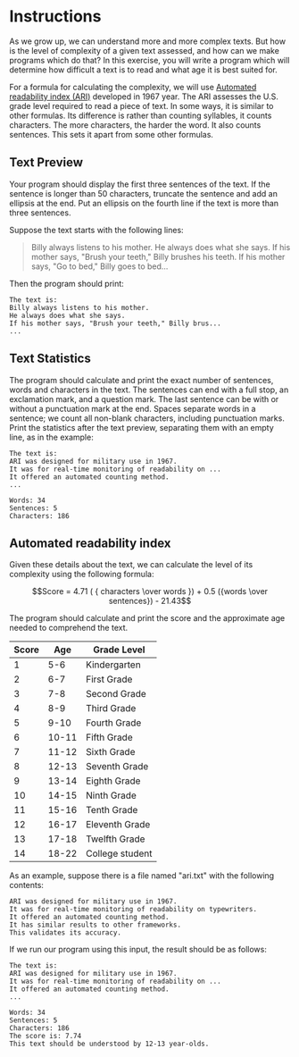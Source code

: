 # Instructions

As we grow up, we can understand more and more complex texts. But how is the level of complexity of a given text assessed, and how can we make programs which do that? 
In this exercise, you will write a program which will determine how difficult a text is to read
and what age it is best suited for.

For a formula for calculating the complexity, we will use 
[Automated readability index (ARI)][wiki] 
developed in 1967 year. The ARI assesses the U.S. grade level required to read 
a piece of text. In some ways, it is similar to other formulas. Its difference 
is rather than counting syllables, it counts characters. The more characters, 
the harder the word. It also counts sentences. This sets it apart from some 
other formulas.

## Text Preview

Your program should display the first three sentences of the text. If the sentence 
is longer than 50 characters, truncate the sentence and add an ellipsis at the end. 
Put an ellipsis on the fourth line if the text is more than three sentences.

Suppose the text starts with the following lines:

> Billy always listens to his mother. He always does what
> she says. If his mother says, "Brush your teeth," Billy
> brushes his teeth. If his mother says, "Go to bed," Billy
> goes to bed...

Then the program should print:

```text
The text is:
Billy always listens to his mother.
He always does what she says.
If his mother says, "Brush your teeth," Billy brus...
...
```

## Text Statistics

The program should calculate and print the exact number of sentences, words 
and characters in the text. The sentences can end with a full stop, 
an exclamation mark, and a question mark. The last sentence can be with or 
without a punctuation mark at the end. Spaces separate words in a sentence; 
we count all non-blank characters, including punctuation marks. Print 
the statistics after the text preview, separating them with an empty line, 
as in the example:

```text
The text is:
ARI was designed for military use in 1967.
It was for real-time monitoring of readability on ...
It offered an automated counting method.
...

Words: 34
Sentences: 5
Characters: 186
```

## Automated readability index

Given these details about the text, we can calculate 
the level of its complexity using the following formula:

```math
Score = 4.71 ( { characters \over words }) + 0.5 ({words \over sentences}) - 21.43
```

The program should calculate and print the score and the approximate age needed to comprehend the text.

| Score | Age	  | Grade Level     |
|-------|-------|-----------------|
| 1     | 5-6   | Kindergarten    |
| 2     | 6-7   | First Grade     |
| 3     | 7-8   | Second Grade    |
| 4     | 8-9   | Third Grade     |
| 5     | 9-10  | Fourth Grade    |
| 6     | 10-11 | Fifth Grade     |
| 7     | 11-12 | Sixth Grade     |
| 8     | 12-13 | Seventh Grade   |
| 9     | 13-14 | Eighth Grade    |
| 10    | 14-15 | Ninth Grade     |
| 11    | 15-16 | Tenth Grade     |
| 12    | 16-17 | Eleventh Grade  |
| 13    | 17-18 | Twelfth Grade   |
| 14    | 18-22 | College student |

As an example, suppose there is a file named "ari.txt" with the following contents:

```text
ARI was designed for military use in 1967.
It was for real-time monitoring of readability on typewriters.
It offered an automated counting method.
It has similar results to other frameworks.
This validates its accuracy.
```

If we run our program using this input, the result should be as follows:

```text
The text is:
ARI was designed for military use in 1967.
It was for real-time monitoring of readability on ...
It offered an automated counting method.
...

Words: 34
Sentences: 5
Characters: 186
The score is: 7.74
This text should be understood by 12-13 year-olds.
```
[wiki]: https://en.wikipedia.org/wiki/Automated_readability_index
[ARI]: https://readable.com/readability/automated-readability-index/
